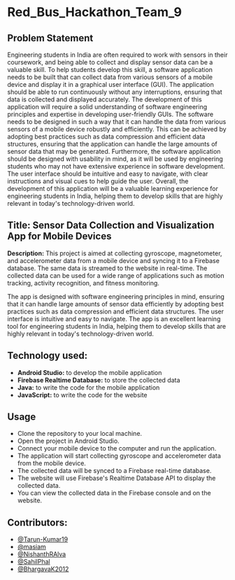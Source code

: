 # Red_Bus_Hackathon_Team_9
## Problem Statement 
Engineering students in India are often required to work with sensors in their coursework, and being able
to collect and display sensor data can be a valuable skill. To help students develop this skill, a software
application needs to be built that can collect data from various sensors of a mobile device and display it in
a graphical user interface (GUI). The application should be able to run continuously without any
interruptions, ensuring that data is collected and displayed accurately.
The development of this application will require a solid understanding of software engineering principles
and expertise in developing user-friendly GUIs. The software needs to be designed in such a way that it
can handle the data from various sensors of a mobile device robustly and efficiently. This can be
achieved by adopting best practices such as data compression and efficient data structures, ensuring that
the application can handle the large amounts of sensor data that may be generated.
Furthermore, the software application should be designed with usability in mind, as it will be used by
engineering students who may not have extensive experience in software development. The user
interface should be intuitive and easy to navigate, with clear instructions and visual cues to help guide the
user. Overall, the development of this application will be a valuable learning experience for engineering
students in India, helping them to develop skills that are highly relevant in today&#39;s technology-driven
world.


## Title: Sensor Data Collection and Visualization App for Mobile Devices

**Description:** This project is aimed at collecting gyroscope, magnetometer, and accelerometer data from a mobile device and syncing it to a Firebase database. The same data is streamed to the website in real-time. The collected data can be used for a wide range of applications such as motion tracking, activity recognition, and fitness monitoring.

The app is designed with software engineering principles in mind, ensuring that it can handle large amounts of sensor data efficiently by adopting best practices such as data compression and efficient data structures. The user interface is intuitive and easy to navigate. The app is an excellent learning tool for engineering students in India, helping them to develop skills that are highly relevant in today's technology-driven world.


## Technology used:
* **Android Studio:** to develop the mobile application
* **Firebase Realtime Database:** to store the collected data
* **Java:** to write the code for the mobile application
* **JavaScript:** to write the code for the website
## Usage
* Clone the repository to your local machine.
* Open the project in Android Studio.
* Connect your mobile device to the computer and run the application.
* The application will start collecting gyroscope and accelerometer data from the mobile device.
* The collected data will be synced to a Firebase real-time database.
* The website will use Firebase's Realtime Database API to display the collected data.
* You can view the collected data in the Firebase console and on the website.

## Contributors:
* [@Tarun-Kumar19](https://github.com/Tarun-Kumar19)
* [@masiam](https://github.com/masiam)
* [@NishanthRAlva](https://github.com/NishanthRAlva)
* [@SahilPhal](https://github.com/SahilPhal)
* [@BhargavaK2012](https://github.com/BhargavaK2012)

